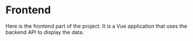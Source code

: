 # Frontend

Here is the frontend part of the project. It is a Vue application that uses the backend API to display the data.

